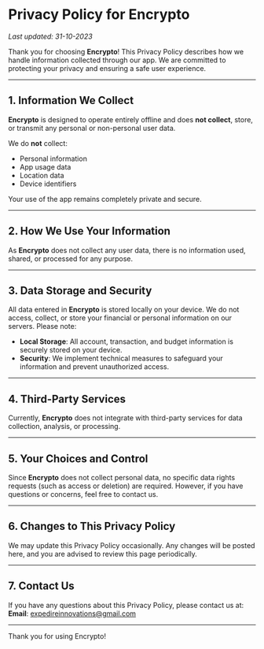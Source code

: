 # Privacy Policy for Encrypto

_Last updated: 31-10-2023_

Thank you for choosing **Encrypto**! This Privacy Policy describes how we handle information collected through our app. We are committed to protecting your privacy and ensuring a safe user experience.

---

## 1. Information We Collect

**Encrypto** is designed to operate entirely offline and does **not collect**, store, or transmit any personal or non-personal user data.

We do **not** collect:
- Personal information
- App usage data
- Location data
- Device identifiers

Your use of the app remains completely private and secure.

---

## 2. How We Use Your Information

As **Encrypto** does not collect any user data, there is no information used, shared, or processed for any purpose.


---

## 3. Data Storage and Security

All data entered in **Encrypto** is stored locally on your device. We do not access, collect, or store your financial or personal information on our servers. Please note:

- **Local Storage**: All account, transaction, and budget information is securely stored on your device.
- **Security**: We implement technical measures to safeguard your information and prevent unauthorized access.

---

## 4. Third-Party Services

Currently, **Encrypto** does not integrate with third-party services for data collection, analysis, or processing.

---

## 5. Your Choices and Control

Since **Encrypto** does not collect personal data, no specific data rights requests (such as access or deletion) are required. However, if you have questions or concerns, feel free to contact us.

---

## 6. Changes to This Privacy Policy

We may update this Privacy Policy occasionally. Any changes will be posted here, and you are advised to review this page periodically.

---

## 7. Contact Us

If you have any questions about this Privacy Policy, please contact us at:  
**Email**: expedireinnovations@gmail.com

---

Thank you for using Encrypto!
